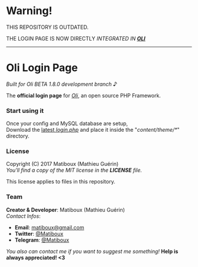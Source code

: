 # Warning!

THIS REPOSITORY IS OUTDATED.

THE LOGIN PAGE IS NOW DIRECTLY *INTEGRATED IN [**OLI**](https://github.com/matiboux/Oli)*

---

# Oli Login Page

*Built for Oli BETA 1.8.0 development branch* ♪

The **official login page** for [*Oli*](https://github.com/matiboux/Oli), an open source PHP Framework.

### Start using it

Once your config and MySQL database are setup,  
Download the [latest *login.php*](https://github.com/matiboux/Oli-Login-Page/releases/latest) and place it inside the "*content/theme/\**" directory.

### License

Copyright (C) 2017 Matiboux (Mathieu Guérin)  
*You'll find a copy of the MIT license in the **LICENSE** file.*

This license applies to files in this repository.

### Team

**Creator & Developer**: Matiboux (Mathieu Guérin)  
*Contact Infos*:
 - **Email**: [matiboux@gmail.com](mailto:matiboux@gmail.com)
 - **Twitter**: [@Matiboux](http://twitter.com/Matiboux)
 - **Telegram**: [@Matiboux](http://telegram.me/Matiboux)

*You also can contact me if you want to suggest me something!* **Help is always appreciated! <3**

